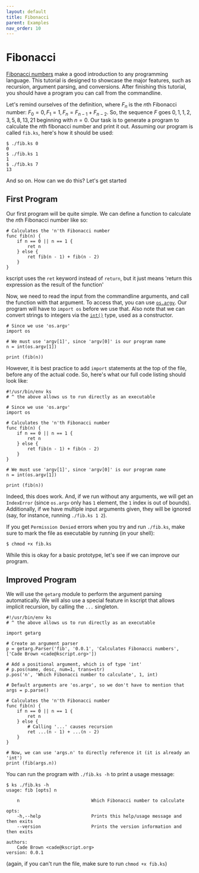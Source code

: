 ```yaml
---
layout: default
title: Fibonacci
parent: Examples
nav_order: 10
---
```


# Fibonacci

[Fibonacci numbers](https://en.wikipedia.org/wiki/Fibonacci_number) make a good introduction to any programming language. This tutorial is designed to showcase the major features, such as recursion, argument parsing, and conversions. After finishing this tutorial, you should have a program you can call from the commandline.

Let's remind ourselves of the definition, where $F_n$ is the $n$th Fibonacci number: $F_0 = 0, F_1 = 1, F_{n} = F_{n-1} + F_{n-2}$. So, the sequence $F$ goes $0, 1, 1, 2, 3, 5, 8, 13, 21$ beginning with $n=0$. Our task is to generate a program to calculate the $n$th fibonacci number and print it out. Assuming our program is called `fib.ks`, here's how it should be used:

```shell
$ ./fib.ks 0
0
$ ./fib.ks 1
1
$ ./fib.ks 7
13
```

And so on. How can we do this? Let's get started

## First Program

Our first program will be quite simple. We can define a function to calculate the $n$th Fibonacci number like so:

```ks
# Calculates the 'n'th Fibonacci number
func fib(n) {
    if n == 0 || n == 1 {
        ret n
    } else {
        ret fib(n - 1) + fib(n - 2)
    }
}
```

kscript uses the `ret` keyword instead of `return`, but it just means 'return this expression as the result of the function'


Now, we need to read the input from the commandline arguments, and call the function with that argument. To access that, you can use [`os.argv`](#/modules/os#argv). Our program will have to `import os` before we use that. Also note that we can convert strings to integers via the [`int()`](/builtins#int) type, used as a constructor. 

```ks
# Since we use 'os.argv'
import os

# We must use 'argv[1]', since 'argv[0]' is our program name
n = int(os.argv[1])

print (fib(n))
```

However, it is best practice to add `import` statements at the top of the file, before any of the actual code. So, here's what our full code listing should look like:


```ks
#!/usr/bin/env ks
# ^ the above allows us to run directly as an executable

# Since we use 'os.argv'
import os

# Calculates the 'n'th Fibonacci number
func fib(n) {
    if n == 0 || n == 1 {
        ret n
    } else {
        ret fib(n - 1) + fib(n - 2)
    }
}

# We must use 'argv[1]', since 'argv[0]' is our program name
n = int(os.argv[1])

print (fib(n))
```

Indeed, this does work. And, if we run without any arguments, we will get an `IndexError` (since `os.argv` only has `1` element, the `1` index is out of bounds). Additionally, if we have multiple input arguments given, they will be ignored (say, for instance, running `./fib.ks 1 2`). 

If you get `Permission Denied` errors when you try and run `./fib.ks`, make sure to mark the file as executable by running (in your shell):

```shell
$ chmod +x fib.ks
```

While this is okay for a basic prototype, let's see if we can improve our program.


## Improved Program

We will use the `getarg` module to perform the argument parsing automatically. We will also use a special feature in kscript that allows implicit recursion, by calling the `...` singleton.

```ks
#!/usr/bin/env ks
# ^ the above allows us to run directly as an executable

import getarg

# Create an argument parser
p = getarg.Parser('fib', '0.0.1', 'Calculates Fibonacci numbers', ['Cade Brown <cade@kscript.org>'])

# Add a positional argument, which is of type 'int'
# p.pos(name, desc, num=1, trans=str)
p.pos('n', 'Which Fibonacci number to calculate', 1, int)

# Default arguments are 'os.argv', so we don't have to mention that
args = p.parse()

# Calculates the 'n'th Fibonacci number
func fib(n) {
    if n == 0 || n == 1 {
        ret n
    } else {
        # Calling '...' causes recursion 
        ret ...(n - 1) + ...(n - 2)
    }
}

# Now, we can use 'args.n' to directly reference it (it is already an 'int')
print (fib(args.n))

```

You can run the program with `./fib.ks -h` to print a usage message:

```shell
$ ks ./fib.ks -h
usage: fib [opts] n

    n                           Which Fibonacci number to calculate

opts:
    -h,--help                   Prints this help/usage message and then exits
    --version                   Prints the version information and then exits

authors:
    Cade Brown <cade@kscript.org>
version: 0.0.1
```

(again, if you can't run the file, make sure to run `chmod +x fib.ks`)

